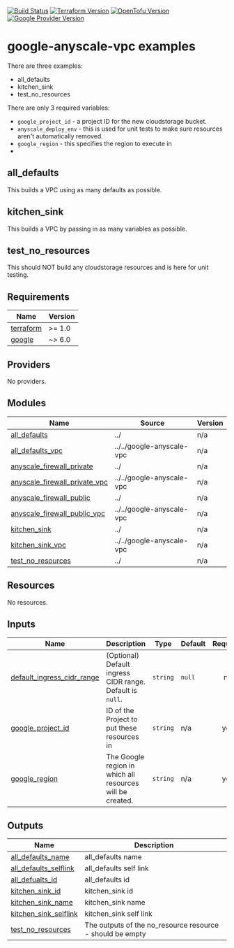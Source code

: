[![Build Status][badge-build]][build-status]
[![Terraform Version][badge-terraform]](https://github.com/hashicorp/terraform/releases)
[![OpenTofu Version][badge-opentofu]](https://github.com/opentofu/opentofu/releases)
[![Google Provider Version][badge-tf-google]](https://github.com/terraform-providers/terraform-provider-google/releases)
# google-anyscale-vpc examples

There are three examples:
- all_defaults
- kitchen_sink
- test_no_resources

There are only 3 required variables:
- `google_project_id` - a project ID for the new cloudstorage bucket.
- `anyscale_deploy_env` - this is used for unit tests to make sure resources aren't automatically removed.
- `google_region` - this specifies the region to execute in
-
## all_defaults
This builds a VPC using as many defaults as possible.

## kitchen_sink
This builds a VPC by passing in as many variables as possible.

## test_no_resources
This should NOT build any cloudstorage resources and is here for unit testing.

<!-- BEGIN_TF_DOCS -->
## Requirements

| Name | Version |
|------|---------|
| <a name="requirement_terraform"></a> [terraform](#requirement\_terraform) | >= 1.0 |
| <a name="requirement_google"></a> [google](#requirement\_google) | ~> 6.0 |

## Providers

No providers.

## Modules

| Name | Source | Version |
|------|--------|---------|
| <a name="module_all_defaults"></a> [all\_defaults](#module\_all\_defaults) | ../ | n/a |
| <a name="module_all_defaults_vpc"></a> [all\_defaults\_vpc](#module\_all\_defaults\_vpc) | ../../google-anyscale-vpc | n/a |
| <a name="module_anyscale_firewall_private"></a> [anyscale\_firewall\_private](#module\_anyscale\_firewall\_private) | ../ | n/a |
| <a name="module_anyscale_firewall_private_vpc"></a> [anyscale\_firewall\_private\_vpc](#module\_anyscale\_firewall\_private\_vpc) | ../../google-anyscale-vpc | n/a |
| <a name="module_anyscale_firewall_public"></a> [anyscale\_firewall\_public](#module\_anyscale\_firewall\_public) | ../ | n/a |
| <a name="module_anyscale_firewall_public_vpc"></a> [anyscale\_firewall\_public\_vpc](#module\_anyscale\_firewall\_public\_vpc) | ../../google-anyscale-vpc | n/a |
| <a name="module_kitchen_sink"></a> [kitchen\_sink](#module\_kitchen\_sink) | ../ | n/a |
| <a name="module_kitchen_sink_vpc"></a> [kitchen\_sink\_vpc](#module\_kitchen\_sink\_vpc) | ../../google-anyscale-vpc | n/a |
| <a name="module_test_no_resources"></a> [test\_no\_resources](#module\_test\_no\_resources) | ../ | n/a |

## Resources

No resources.

## Inputs

| Name | Description | Type | Default | Required |
|------|-------------|------|---------|:--------:|
| <a name="input_default_ingress_cidr_range"></a> [default\_ingress\_cidr\_range](#input\_default\_ingress\_cidr\_range) | (Optional) Default ingress CIDR range. Default is `null`. | `string` | `null` | no |
| <a name="input_google_project_id"></a> [google\_project\_id](#input\_google\_project\_id) | ID of the Project to put these resources in | `string` | n/a | yes |
| <a name="input_google_region"></a> [google\_region](#input\_google\_region) | The Google region in which all resources will be created. | `string` | n/a | yes |

## Outputs

| Name | Description |
|------|-------------|
| <a name="output_all_defaults_name"></a> [all\_defaults\_name](#output\_all\_defaults\_name) | all\_defaults name |
| <a name="output_all_defaults_selflink"></a> [all\_defaults\_selflink](#output\_all\_defaults\_selflink) | all\_defaults self link |
| <a name="output_all_defualts_id"></a> [all\_defualts\_id](#output\_all\_defualts\_id) | all\_defaults id |
| <a name="output_kitchen_sink_id"></a> [kitchen\_sink\_id](#output\_kitchen\_sink\_id) | kitchen\_sink id |
| <a name="output_kitchen_sink_name"></a> [kitchen\_sink\_name](#output\_kitchen\_sink\_name) | kitchen\_sink name |
| <a name="output_kitchen_sink_selflink"></a> [kitchen\_sink\_selflink](#output\_kitchen\_sink\_selflink) | kitchen\_sink self link |
| <a name="output_test_no_resources"></a> [test\_no\_resources](#output\_test\_no\_resources) | The outputs of the no\_resource resource - should be empty |
<!-- END_TF_DOCS -->

<!-- References -->
[Terraform]: https://www.terraform.io
[OpenTofu]: https://opentofu.org/
[Issues]: https://github.com/anyscale/terraform-google-anyscale-cloudfoundation-modules/issues
[badge-build]: https://github.com/anyscale/terraform-google-anyscale-cloudfoundation-modules/workflows/CI/CD%20Pipeline/badge.svg
[badge-terraform]: https://img.shields.io/badge/terraform-1.x%20-623CE4.svg?logo=terraform
[badge-opentofu]: https://img.shields.io/badge/opentofu-1.x%20-623CE4.svg?logo=terraform
[badge-tf-google]: https://img.shields.io/badge/Google-6.+-F8991D.svg?logo=terraform
[build-status]: https://github.com/anyscale/terraform-google-anyscale-cloudfoundation-modules/actions
